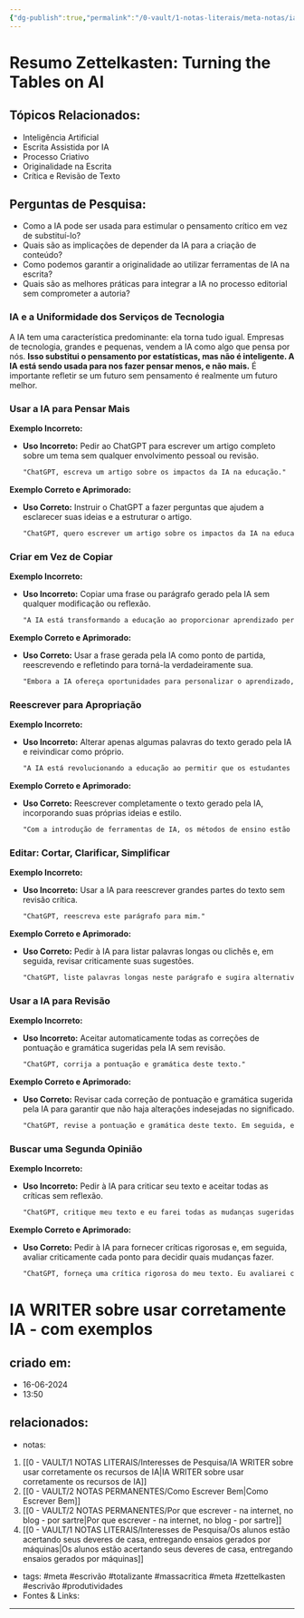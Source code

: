 ```yaml
---
{"dg-publish":true,"permalink":"/0-vault/1-notas-literais/meta-notas/ia-writer-sobre-usar-corretamente-ia-com-exemplos/","tags":["meta","escrivão","totalizante","massacritica","zettelkasten","produtividades"],"dgHomeLink":true,"dgShowLocalGraph":true,"dgShowFileTree":true,"dgEnableSearch":true,"noteIcon":""}
---
```


# Resumo Zettelkasten: Turning the Tables on AI


## Tópicos Relacionados:
- Inteligência Artificial
- Escrita Assistida por IA
- Processo Criativo
- Originalidade na Escrita
- Crítica e Revisão de Texto

## Perguntas de Pesquisa:
- Como a IA pode ser usada para estimular o pensamento crítico em vez de substituí-lo?
- Quais são as implicações de depender da IA para a criação de conteúdo?
- Como podemos garantir a originalidade ao utilizar ferramentas de IA na escrita?
- Quais são as melhores práticas para integrar a IA no processo editorial sem comprometer a autoria?

### IA e a Uniformidade dos Serviços de Tecnologia
A IA tem uma característica predominante: ela torna tudo igual. Empresas de tecnologia, grandes e pequenas, vendem a IA como algo que pensa por nós. **Isso substitui o pensamento por estatísticas, mas não é inteligente. A IA está sendo usada para nos fazer pensar menos, e não mais.** É importante refletir se um futuro sem pensamento é realmente um futuro melhor.

### Usar a IA para Pensar Mais

**Exemplo Incorreto:**
- **Uso Incorreto:** Pedir ao ChatGPT para escrever um artigo completo sobre um tema sem qualquer envolvimento pessoal ou revisão.
  ```markdown
  "ChatGPT, escreva um artigo sobre os impactos da IA na educação."
  ```

**Exemplo Correto e Aprimorado:**
- **Uso Correto:** Instruir o ChatGPT a fazer perguntas que ajudem a esclarecer suas ideias e a estruturar o artigo.
  ```markdown
  "ChatGPT, quero escrever um artigo sobre os impactos da IA na educação. Faça-me perguntas que me ajudem a explicar minhas ideias claramente."
  ```

### Criar em Vez de Copiar

**Exemplo Incorreto:**
- **Uso Incorreto:** Copiar uma frase ou parágrafo gerado pela IA sem qualquer modificação ou reflexão.
  ```markdown
  "A IA está transformando a educação ao proporcionar aprendizado personalizado e adaptativo."
  ```

**Exemplo Correto e Aprimorado:**
- **Uso Correto:** Usar a frase gerada pela IA como ponto de partida, reescrevendo e refletindo para torná-la verdadeiramente sua.
  ```markdown
  "Embora a IA ofereça oportunidades para personalizar o aprendizado, é essencial considerar como essas ferramentas podem ser integradas de forma a realmente beneficiar os estudantes individualmente."
  ```

### Reescrever para Apropriação

**Exemplo Incorreto:**
- **Uso Incorreto:** Alterar apenas algumas palavras do texto gerado pela IA e reivindicar como próprio.
  ```markdown
  "A IA está revolucionando a educação ao permitir que os estudantes aprendam em seu próprio ritmo."
  ```

**Exemplo Correto e Aprimorado:**
- **Uso Correto:** Reescrever completamente o texto gerado pela IA, incorporando suas próprias ideias e estilo.
  ```markdown
  "Com a introdução de ferramentas de IA, os métodos de ensino estão evoluindo, permitindo que cada aluno progrida de acordo com seu próprio ritmo e necessidades específicas."
  ```

### Editar: Cortar, Clarificar, Simplificar

**Exemplo Incorreto:**
- **Uso Incorreto:** Usar a IA para reescrever grandes partes do texto sem revisão crítica.
  ```markdown
  "ChatGPT, reescreva este parágrafo para mim."
  ```

**Exemplo Correto e Aprimorado:**
- **Uso Correto:** Pedir à IA para listar palavras longas ou clichês e, em seguida, revisar criticamente suas sugestões.
  ```markdown
  "ChatGPT, liste palavras longas neste parágrafo e sugira alternativas mais curtas."
  ```

### Usar a IA para Revisão

**Exemplo Incorreto:**
- **Uso Incorreto:** Aceitar automaticamente todas as correções de pontuação e gramática sugeridas pela IA sem revisão.
  ```markdown
  "ChatGPT, corrija a pontuação e gramática deste texto."
  ```

**Exemplo Correto e Aprimorado:**
- **Uso Correto:** Revisar cada correção de pontuação e gramática sugerida pela IA para garantir que não haja alterações indesejadas no significado.
  ```markdown
  "ChatGPT, revise a pontuação e gramática deste texto. Em seguida, eu revisarei cada sugestão para garantir que não altere o significado original."
  ```

### Buscar uma Segunda Opinião

**Exemplo Incorreto:**
- **Uso Incorreto:** Pedir à IA para criticar seu texto e aceitar todas as críticas sem reflexão.
  ```markdown
  "ChatGPT, critique meu texto e eu farei todas as mudanças sugeridas."
  ```

**Exemplo Correto e Aprimorado:**
- **Uso Correto:** Pedir à IA para fornecer críticas rigorosas e, em seguida, avaliar criticamente cada ponto para decidir quais mudanças fazer.
  ```markdown
  "ChatGPT, forneça uma crítica rigorosa do meu texto. Eu avaliarei cada ponto e decidirei quais mudanças são apropriadas."
  ```
# IA WRITER sobre usar corretamente IA - com exemplos

## criado em: 
- 16-06-2024
- 13:50
## relacionados:
- notas:
1. [[0 - VAULT/1 NOTAS LITERAIS/Interesses de Pesquisa/IA WRITER sobre usar corretamente os recursos de IA\|IA WRITER sobre usar corretamente os recursos de IA]]
2. [[0 - VAULT/2 NOTAS PERMANENTES/Como Escrever Bem\|Como Escrever Bem]]
3. [[0 - VAULT/2 NOTAS PERMANENTES/Por que escrever - na internet, no blog - por sartre\|Por que escrever - na internet, no blog - por sartre]]
4. [[0 - VAULT/1 NOTAS LITERAIS/Interesses de Pesquisa/Os alunos estão acertando seus deveres de casa, entregando ensaios gerados por máquinas\|Os alunos estão acertando seus deveres de casa, entregando ensaios gerados por máquinas]]
- tags: #meta #escrivão #totalizante #massacritica #meta #zettelkasten #escrivão #produtividades
- Fontes & Links: 
---
